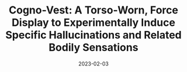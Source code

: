 ---
title: 'Cogno-Vest: A Torso-Worn, Force Display to Experimentally Induce Specific Hallucinations and Related Bodily Sensations'
authors: 'Atena Fadaei Jouybari, Kenny Jeanmonod, Olivier A. Kannape, Jevita Potheegadoo, Hannes Bleuler, Masayuki Hara, and Olaf Blanke'
venue: "IEEE Trans. Volume 14 Issue 2 June 2022"
doi: 'https://ieeexplore.ieee.org/document/9321385'
reason: 'Reference for impact force force feedback on back'
picked_by: 'Zining'
date: 2023-02-03
---